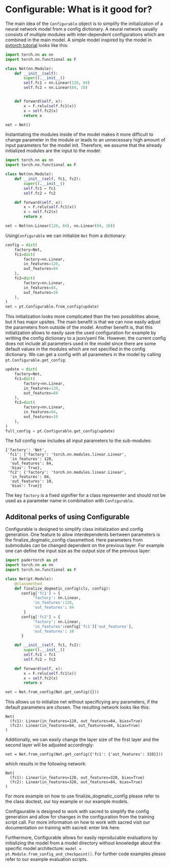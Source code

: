 # Configurable: What is it good for?

The main idea of the `Configurable` object is to simplify the initialization
of a neural network model from a config dictionary.
A neural network usually consists of multiple modules with inter-dependent
configurations which are combined in the main model.
A simple model inspired by the model in
[pytorch tutorial](https://pytorch.org/tutorials/beginner/blitz/cifar10_tutorial.html#sphx-glr-beginner-blitz-cifar10-tutorial-py)
looks like this:
```python
import torch.nn as nn
import torch.nn.functional as F

class Net(nn.Module):
    def __init__(self):
        super().__init__()
        self.fc1 = nn.Linear(120, 84)
        self.fc2 = nn.Linear(84, 10)


    def forward(self, x):
        x = F.relu(self.fc1(x))
        x = self.fc2(x)
        return x

net = Net()
```
Instantiating the modules inside of the model makes it more difficult to
change parameter in the module or leads to an unnecessary high amount of
input parameters for the model init.
Therefore, we assume that the already initialized modules are the input
to the model:
```python
import torch.nn as nn
import torch.nn.functional as F

class Net(nn.Module):
    def __init__(self, fc1, fc2):
        super().__init__()
        self.fc1 = fc1
        self.fc2 = fc2

    def forward(self, x):
        x = F.relu(self.fc1(x))
        x = self.fc2(x)
        return x

net = Net(nn.Linear(120, 84), nn.Linear(84, 10))
```
Using`Configurable` we can initialize `Net` from a dictionary:
 
```python
config = dict(
    factory=Net,
    fc1=dict(
        factory=nn.Linear,
        in_features=120,
        out_features=84
    ),
    fc2=dict(
        factory=nn.Linear,
        in_features=84,
        out_features=10
    ),
)
net = pt.Configurable.from_config(update)
```
This initialization looks more complicated than the two possiblities above,
but it has major upsites.
The main benefit is that we can now easily adjust the parameters from outside
of the model.
Another benefit is, that this initialization allows to easily save the used
configuration for example by writting the config dictionary to a json/yaml file.
However, the current config does not include all parameters used in the model
since there are some default values in the modules which are not specified in
the config dictionary.
We can get a config with all parameters in the model by
calling `pt.Configurable.get_config`:
```python
update = dict(
    factory=Net,
    fc1=dict(
        factory=nn.Linear,
        in_features=120,
        out_features=84
    ),
    fc2=dict(
        factory=nn.Linear,
        in_features=84,
        out_features=10
    ),
)
full_config = pt.Configurable.get_config(update)
```
The full config now includes all input parameters to the sub-modules:
```
{'factory': 'Net',
 'fc1': {'factory': 'torch.nn.modules.linear.Linear',
  'in_features': 120,
  'out_features': 84,
  'bias': True},
 'fc2': {'factory': 'torch.nn.modules.linear.Linear',
  'in_features': 84,
  'out_features': 10,
  'bias': True}}
```
The key ```factory``` is a fixed signifier for a class representer and should
 not be used as a parameter name in combination with `Configurable`. 


## Additonal perks of using Configurable 
Configurable is designed to simplify class initialization and config 
generation. One feature to allow interdependents bertween parameters is the 
finalize_dogmatic_config classmethod. Here parameters from submodules can
be changed dependent on the previous layer. For example one can define the
input size as the output size of the previous layer:
```python
import padertorch as pt
import torch.nn as nn
import torch.nn.functional as F

class Net(pt.Module):
    @classmethod
    def finalize_dogmatic_config(cls, config):
       config['fc1'] = {
            'factory': nn.Linear,
            'in_features':120,
            'out_features': 84
        }
       config['fc2'] = {
            'factory': nn.Linear,
            'in_features':config['fc1']['out_features'],
            'out_features': 10
       }

    def __init__(self, fc1, fc2):
        super().__init__()
        self.fc1 = fc1
        self.fc2 = fc2

    def forward(self, x):
        x = F.relu(self.fc1(x))
        x = self.fc2(x)
        return x

net = Net.from_config(Net.get_config({}))
```
This allows us to initialize net without specificying any parameters,
if the default parameters are chosen.
The resulting network looks like this:
```
Net(
  (fc1): Linear(in_features=120, out_features=84, bias=True)
  (fc2): Linear(in_features=84, out_features=84, bias=True)
)
```
Additionally, we can easily change the
layer size of the first layer and the second layer will be adjusted 
accordingly:
```
net = Net.from_config(Net.get_config({'fc1': {'out_features': 320}}))
```
which results in the following network:
```
Net(
  (fc1): Linear(in_features=120, out_features=320, bias=True)
  (fc2): Linear(in_features=320, out_features=84, bias=True)
)
```
For more example on how to use finalize_dogmatic_config please refer to the
class doctest, our toy example or our example models.

Configaurable is designed to work with sacred to simplify the config generation
and allow for changes in the configuration from the training script call.
For more information on how to work with sacred visit our documentation on
training with sacred: enter link here.

Furthermore, Configurable allows for easily reproducable evaluations by 
initializing the model from a model directory without knowledge about the
specific model architecture: 
`model = pt.Module.from_config_and_checkpoint()`.
For further code examples please refer to our example evaluation scripts.